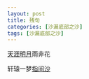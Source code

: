 ```yaml
---
layout: post
title: 残句
categories: [沙漏底部之沙]
tags: [沙漏底部之沙]
---
```



[天涯明月]()雨非花

轩辕一梦[指间沙]()


